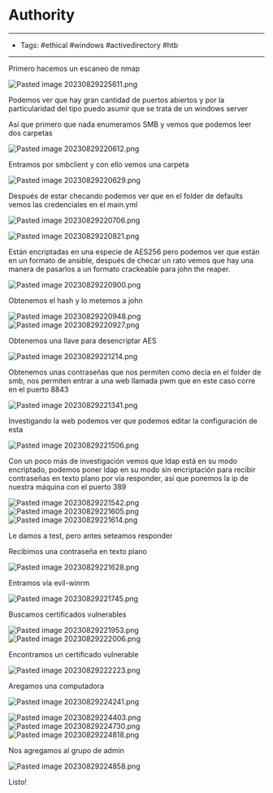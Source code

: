 # Authority

----
- Tags: #ethical #windows #activedirectory #htb 
----
Primero hacemos un escaneo de nmap 

![Pasted image 20230829225611.png](https://github.com/Hamibubu/Writeups/blob/main/Authority/Pasted%20image%2020230829225611.png?raw=true)

Podemos ver que hay gran cantidad de puertos abiertos y por la particularidad del tipo puedo asumir que se trata de un windows server 

Así que primero que nada enumeramos SMB y vemos que podemos leer dos carpetas

![Pasted image 20230829220612.png](https://github.com/Hamibubu/Writeups/blob/main/Authority/Pasted%20image%2020230829220612.png?raw=true)

Entramos por smbclient y con ello vemos una carpeta

![Pasted image 20230829220629.png](https://github.com/Hamibubu/Writeups/blob/main/Authority/Pasted%20image%2020230829220629.png?raw=true)

Después de estar checando podemos ver que en el folder de defaults vemos las credenciales en el main.yml

![Pasted image 20230829220706.png](https://github.com/Hamibubu/Writeups/blob/main/Authority/Pasted%20image%2020230829220706.png?raw=true)

![Pasted image 20230829220821.png](https://github.com/Hamibubu/Writeups/blob/main/Authority/Pasted%20image%2020230829220821.png?raw=true)

Están encriptadas en una especie de AES256 pero podemos ver que están en un formato de ansible, después de checar un rato vemos que hay una manera de pasarlos a un formato crackeable para john the reaper.

![Pasted image 20230829220900.png](https://github.com/Hamibubu/Writeups/blob/main/Authority/Pasted%20image%2020230829220900.png?raw=true)

Obtenemos el hash y lo metemos a john

![Pasted image 20230829220948.png](https://github.com/Hamibubu/Writeups/blob/main/Authority/Pasted%20image%2020230829220927.png?raw=true)
![Pasted image 20230829220927.png](https://github.com/Hamibubu/Writeups/blob/main/Authority/Pasted%20image%2020230829220948.png?raw=true)

Obtenemos una llave para desencriptar AES

![Pasted image 20230829221214.png](https://github.com/Hamibubu/Writeups/blob/main/Authority/Pasted%20image%2020230829221214.png?raw=true)

Obtenemos unas contraseñas que nos permiten como decía en el folder de smb, nos permiten entrar a una web llamada pwm que en este caso corre en el puerto 8843

![Pasted image 20230829221341.png](https://github.com/Hamibubu/Writeups/blob/main/Authority/Pasted%20image%2020230829221341.png?raw=true)

Investigando la web podemos ver que podemos editar la configuración de esta

![Pasted image 20230829221506.png](https://github.com/Hamibubu/Writeups/blob/main/Authority/Pasted%20image%2020230829221506.png?raw=true)

Con un poco más de investigación vemos que ldap está en su modo encriptado, podemos poner ldap en su modo sin encriptación para recibir contraseñas en texto plano por vía responder, así que ponemos la ip de nuestra máquina con el puerto 389

![Pasted image 20230829221542.png](https://github.com/Hamibubu/Writeups/blob/main/Authority/Pasted%20image%2020230829221605.png?raw=true)
![Pasted image 20230829221605.png](https://github.com/Hamibubu/Writeups/blob/main/Authority/Pasted%20image%2020230829221614.png?raw=true)
![Pasted image 20230829221614.png](https://github.com/Hamibubu/Writeups/blob/main/Authority/Pasted%20image%2020230829221643.png?raw=true)

Le damos a test, pero antes seteamos responder

Recibimos una contraseña en texto plano

![Pasted image 20230829221628.png](https://github.com/Hamibubu/Writeups/blob/main/Authority/Pasted%20image%2020230829221628.png?raw=true)

Entramos vía evil-winrm

![Pasted image 20230829221745.png](https://github.com/Hamibubu/Writeups/blob/main/Authority/Pasted%20image%2020230829221745.png?raw=true)

Buscamos certificados vulnerables

![Pasted image 20230829221953.png](https://github.com/Hamibubu/Writeups/blob/main/Authority/Pasted%20image%2020230829221953.png?raw=true)
![Pasted image 20230829222006.png]()

Encontramos un certificado vulnerable

![Pasted image 20230829222223.png](https://github.com/Hamibubu/Writeups/blob/main/Authority/Pasted%20image%2020230829222129.png?raw=true)

Aregamos una computadora

![Pasted image 20230829224241.png](https://github.com/Hamibubu/Writeups/blob/main/Authority/Pasted%20image%2020230829224241.png?raw=true)

![Pasted image 20230829224403.png](https://github.com/Hamibubu/Writeups/blob/main/Authority/Pasted%20image%2020230829224403.png?raw=true)
![Pasted image 20230829224730.png](https://github.com/Hamibubu/Writeups/blob/main/Authority/Pasted%20image%2020230829224730.png?raw=true)
![Pasted image 20230829224818.png](https://github.com/Hamibubu/Writeups/blob/main/Authority/Pasted%20image%2020230829224818.png?raw=true)

Nos agregamos al grupo de admin

![Pasted image 20230829224858.png](https://github.com/Hamibubu/Writeups/blob/main/Authority/Pasted%20image%2020230829224858.png?raw=true)

Listo!
